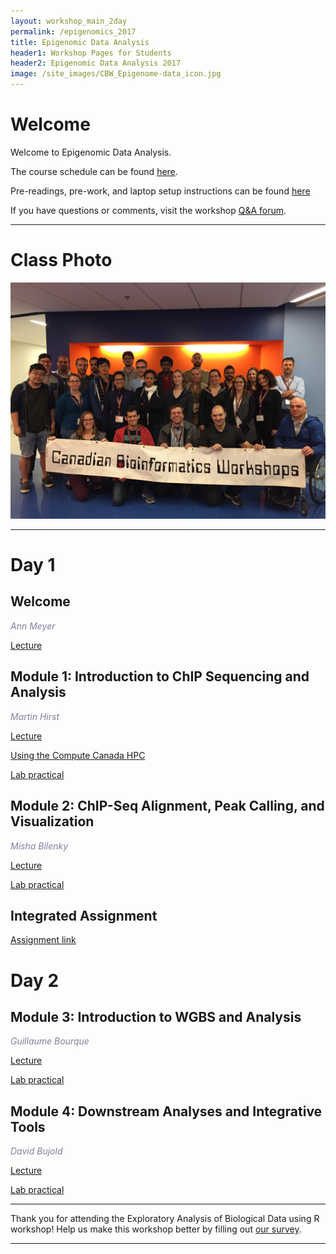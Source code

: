 ```yaml
---
layout: workshop_main_2day
permalink: /epigenomics_2017
title: Epigenomic Data Analysis
header1: Workshop Pages for Students
header2: Epigenomic Data Analysis 2017
image: /site_images/CBW_Epigenome-data_icon.jpg
---
```


# Welcome <a id="welcome"></a>

Welcome to Epigenomic Data Analysis.  

The course schedule can be found [here](https://bioinformaticsdotca.github.io/Epigenomics_2017_schedule).

Pre-readings, pre-work, and laptop setup instructions can be found [here](https://bioinformaticsdotca.github.io/Epigenomics_2017_prework)

If you have questions or comments, visit the workshop [Q&A forum](https://noteapp.com/Epi2017).

***

# Class Photo
 
<img src="https://github.com/bioinformaticsdotca/Epigenomics_2017/blob/master/IMG_0131.JPG?raw=true" alt="Class Photo" width="750" />

***  

# Day 1 <a id="day1"></a>

##  Welcome <a id="welcome"></a>

  *<font color="#827e9c">Ann Meyer</font>* 

[Lecture](https://bioinformatics.ca/epigenomics-2017-mod0)  

##  Module 1: Introduction to ChIP Sequencing and Analysis <a id="module_1"></a>

  *<font color="#827e9c">Martin Hirst</font>*
  
  [Lecture](https://bioinformatics.ca/epigenomics-2017-mod1)  
  
  [Using the Compute Canada HPC](https://bioinformaticsdotca.github.io/epigenomics_2017_hpc_2017)  

  [Lab practical](http://bioinformaticsdotca.github.io/epigenomics_2017_module1_lab)  
  
  
##  Module 2: ChIP-Seq Alignment, Peak Calling, and Visualization <a id="module_2"></a>

  *<font color="#827e9c">Misha Bilenky</font>*
  
  [Lecture](https://bioinformatics.ca/epigenomics-2017-mod2)  
  
  [Lab practical](http://bioinformaticsdotca.github.io/epigenomics_2017_module2_lab)  

## Integrated Assignment

[Assignment link](http://bioinformaticsdotca.github.io/epigenomics_2017_integrated_assignment)  

# Day 2 <a id="day2"></a>

##  Module 3: Introduction to WGBS and Analysis <a id="module_3"></a>

  *<font color="#827e9c">Guillaume Bourque</font>*
  
  [Lecture](https://bioinformatics.ca/epigenomics-2017-mod3)
  
  [Lab practical](http://bioinformaticsdotca.github.io/epigenomics_2017_module3_lab)


##  Module 4: Downstream Analyses and Integrative Tools <a id="module_4"></a>

  *<font color="#827e9c">David Bujold</font>*
  
  [Lecture](https://bioinformatics.ca/epigenomics-2017-mod4)
  
  [Lab practical](http://bioinformaticsdotca.github.io/epigenomics_2017_module4_lab)

***

Thank you for attending the Exploratory Analysis of Biological Data using R workshop! Help us make this workshop better by filling out [our survey](https://goo.gl/forms/eOV7ciO8lUe2GHf72).

***
